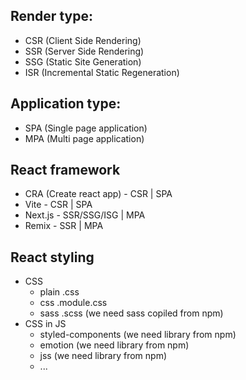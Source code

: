 ## Render type:

- CSR (Client Side Rendering)
- SSR (Server Side Rendering)
- SSG (Static Site Generation)
- ISR (Incremental Static Regeneration)

## Application type:

- SPA (Single page application)
- MPA (Multi page application)

## React framework

- CRA (Create react app) - CSR | SPA
- Vite - CSR | SPA
- Next.js - SSR/SSG/ISG | MPA
- Remix - SSR | MPA

## React styling

- CSS
    - plain .css
    - css .module.css
    - sass .scss (we need sass copiled from npm)
- CSS in JS
    - styled-components (we need library from npm)
    - emotion (we need library from npm)
    - jss (we need library from npm)
    - ... 